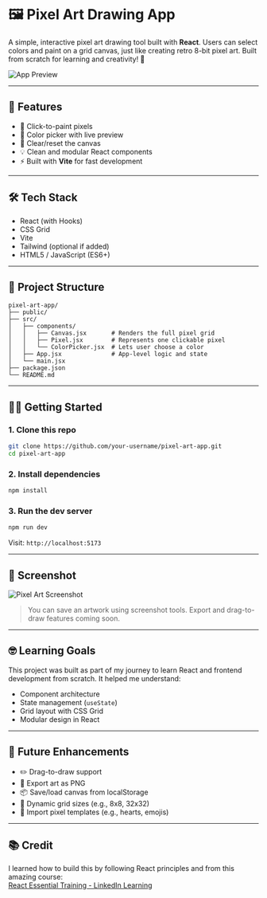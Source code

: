 # 🖼️ Pixel Art Drawing App

A simple, interactive pixel art drawing tool built with **React**. Users can select colors and paint on a grid canvas, just like creating retro 8-bit pixel art. Built from scratch for learning and creativity! 🎨

![App Preview](./screenshot.png)

---

## 🚀 Features

- 🎨 Click-to-paint pixels
- 🌈 Color picker with live preview
- 🧼 Clear/reset the canvas
- 💡 Clean and modular React components
- ⚡ Built with **Vite** for fast development

---

## 🛠️ Tech Stack

- React (with Hooks)
- CSS Grid
- Vite
- Tailwind (optional if added)
- HTML5 / JavaScript (ES6+)

---

## 📂 Project Structure

```
pixel-art-app/
├── public/
├── src/
│   ├── components/
│   │   ├── Canvas.jsx       # Renders the full pixel grid
│   │   ├── Pixel.jsx        # Represents one clickable pixel
│   │   └── ColorPicker.jsx  # Lets user choose a color
│   ├── App.jsx              # App-level logic and state
│   └── main.jsx
├── package.json
└── README.md
```

---

## 🧑‍💻 Getting Started

### 1. Clone this repo

```bash
git clone https://github.com/your-username/pixel-art-app.git
cd pixel-art-app
```

### 2. Install dependencies

```bash
npm install
```

### 3. Run the dev server

```bash
npm run dev
```

Visit: `http://localhost:5173`

---

## 📸 Screenshot


![Pixel Art Screenshot](<img width="392" alt="image" src="https://github.com/user-attachments/assets/3b15512b-a495-4106-a361-6ae03215161c" />
)

> You can save an artwork using screenshot tools. Export and drag-to-draw features coming soon.

---

## 🤓 Learning Goals

This project was built as part of my journey to learn React and frontend development from scratch. It helped me understand:

- Component architecture
- State management (`useState`)
- Grid layout with CSS Grid
- Modular design in React

---

## 📌 Future Enhancements

- ✏️ Drag-to-draw support
- 🧾 Export art as PNG
- 📦 Save/load canvas from localStorage
- 🔢 Dynamic grid sizes (e.g., 8x8, 32x32)
- 👾 Import pixel templates (e.g., hearts, emojis)

---

## 📚 Credit

I learned how to build this by following React principles and from this amazing course:  
[React Essential Training - LinkedIn Learning](https://www.linkedin.com/learning/react-essential-training/creating-a-project-with-next-js)


